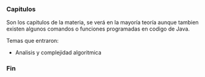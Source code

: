 ### Capitulos
Son los capitulos de la materia, se verá en la mayoría teoría aunque tambien existen algunos comandos o funciones programadas en codigo de Java.

Temas que entraron:
- Analisis y complejidad algoritmica

### Fin